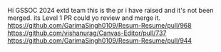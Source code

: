 Hi GSSOC 2024 extd team 
this is the pr i have raised and it's not been merged.
its Level 1 PR
could yo review and merge it.
https://github.com/GarimaSingh0109/Resum-Resume/pull/968
https://github.com/vishanurag/Canvas-Editor/pull/737
https://github.com/GarimaSingh0109/Resum-Resume/pull/944

